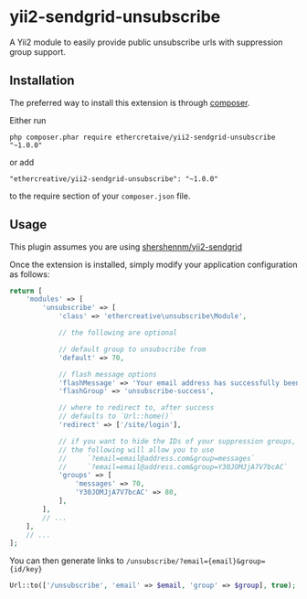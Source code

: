 # yii2-sendgrid-unsubscribe
A Yii2 module to easily provide public unsubscribe urls with suppression group support.

## Installation

The preferred way to install this extension is through [composer](http://getcomposer.org/download/).

Either run

```
php composer.phar require ethercretaive/yii2-sendgrid-unsubscribe "~1.0.0"
```

or add

```
"ethercreative/yii2-sendgrid-unsubscribe": "~1.0.0"
```

to the require section of your `composer.json` file.

## Usage

This plugin assumes you are using [shershennm/yii2-sendgrid](https://github.com/shershennm/yii2-sendgrid)

Once the extension is installed, simply modify your application configuration as follows:

```php
return [
	'modules' => [
		'unsubscribe' => [
			'class' => 'ethercreative\unsubscribe\Module',

			// the following are optional

			// default group to unsubscribe from
			'default' => 70,

			// flash message options
			'flashMessage' => 'Your email address has successfully been unsubscribed',
			'flashGroup' => 'unsubscribe-success',

			// where to redirect to, after success
			// defaults to `Url::home()`
			'redirect' => ['/site/login'],

			// if you want to hide the IDs of your suppression groups, use `groups` to convert
			// the following will allow you to use
			//     `?email=email@address.com&group=messages`
			//     `?email=email@address.com&group=Y30JOMJjA7V7bcAC`
			'groups' => [
				'messages' => 70,
				'Y30JOMJjA7V7bcAC' => 80,
			],
		],
		// ...
	],
	// ...
];
```

You can then generate links to `/unsubscribe/?email={email}&group={id/key}`

```php
Url::to(['/unsubscribe', 'email' => $email, 'group' => $group], true);
```
